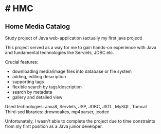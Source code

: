 <h1># HMC</h1>

<h2> Home Media Catalog </h2>

Study project of Java web-application (actually my first java project) 

This project served as a way for me to gain hands-on experience with Java and fundamental technologies like Servlets, JDBC etc.

Crucial features:
- downloading media/image files into database or file system
- adding, editing description
- supporting tags
- flexible search by tags/description
- search by metadata
- gallery and detailed view

 Used technologies: Java8, Servlets, JSP, JDBC, JSTL, MySQL, Tomcat
 Third-sed libraries: drewnoakes, mp4parser, jcodec

 Unfortunately, I wasn't able to complete the project due to time constraints from my first position as a Java junior developer.

